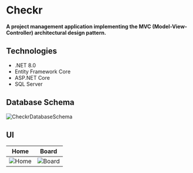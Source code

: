 # Checkr

**A project management application implementing the MVC (Model-View-Controller) architectural design pattern.**

## Technologies

- .NET 8.0
- Entity Framework Core
- ASP.NET Core
- SQL Server

## Database Schema

![CheckrDatabaseSchema](https://github.com/meetandro/Checkr/assets/132354578/76297117-b792-4baf-a3fc-13f3a0108b5c)

## UI

| Home | Board |
|------|------|
| ![Home](https://github.com/meetandro/Checkr/assets/132354578/7a1548ff-e990-4d33-aa06-b8c33bdac518) | ![Board](https://github.com/meetandro/Checkr/assets/132354578/e0210675-f296-4941-8f08-41036b033862) |
